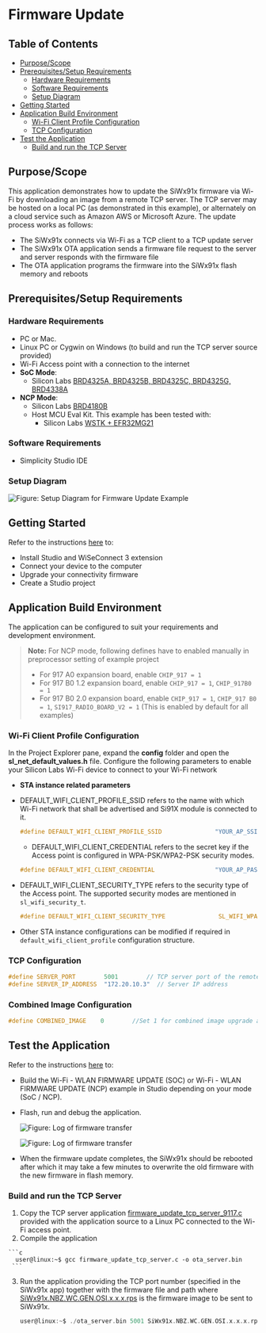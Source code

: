 # Firmware Update

## Table of Contents

- [Purpose/Scope](#purposescope)
- [Prerequisites/Setup Requirements](#prerequisitessetup-requirements)
  - [Hardware Requirements](#hardware-requirements)
  - [Software Requirements](#software-requirements)
  - [Setup Diagram](#setup-diagram)
- [Getting Started](#getting-started)
- [Application Build Environment](#application-build-environment)
  - [Wi-Fi Client Profile Configuration](#wi-fi-client-profile-configuration)
  - [TCP Configuration](#tcp-configuration)
- [Test the Application](#test-the-application)
  - [Build and run the TCP Server](#build-and-run-the-tcp-server)

## Purpose/Scope

This application demonstrates how to update the SiWx91x firmware via Wi-Fi by downloading an image from a remote TCP server. The TCP server may be hosted on a local PC (as demonstrated in this example), or alternately on a cloud service such as Amazon AWS or Microsoft Azure. The update process works as follows:

- The SiWx91x connects via Wi-Fi as a TCP client to a TCP update server
- The SiWx91x OTA application sends a firmware file request to the server and server responds with the firmware file
- The OTA application programs the firmware into the SiWx91x flash memory and reboots

## Prerequisites/Setup Requirements

### Hardware Requirements  

- PC or Mac.
- Linux PC or Cygwin on Windows (to build and run the TCP server source provided)
- Wi-Fi Access point with a connection to the internet
- **SoC Mode**:
  - Silicon Labs [BRD4325A, BRD4325B, BRD4325C, BRD4325G, BRD4338A](https://www.silabs.com/)
- **NCP Mode**:
  - Silicon Labs [BRD4180B](https://www.silabs.com/)
  - Host MCU Eval Kit. This example has been tested with:
    - Silicon Labs [WSTK + EFR32MG21](https://www.silabs.com/development-tools/wireless/efr32xg21-bluetooth-starter-kit)

### Software Requirements

- Simplicity Studio IDE

### Setup Diagram

![Figure: Setup Diagram for Firmware Update Example](resources/readme/setup_soc_ncp.png)

## Getting Started

Refer to the instructions [here](https://docs.silabs.com/wiseconnect/latest/wiseconnect-getting-started/) to:

- Install Studio and WiSeConnect 3 extension
- Connect your device to the computer
- Upgrade your connectivity firmware
- Create a Studio project

## Application Build Environment

The application can be configured to suit your requirements and development environment.

> **Note:** For NCP mode, following defines have to enabled manually in preprocessor setting of example project
>
> - For 917 A0 expansion board, enable `CHIP_917 = 1`
> - For 917 B0 1.2 expansion board, enable `CHIP_917 = 1`, `CHIP_917B0 = 1`
> - For 917 B0 2.0 expansion board, enable `CHIP_917 = 1`, `CHIP_917 B0 = 1`, `SI917_RADIO_BOARD_V2 = 1` (This is enabled by default for all examples)

### Wi-Fi Client Profile Configuration

In the Project Explorer pane, expand the **config** folder and open the **sl_net_default_values.h** file. Configure the following parameters to enable your Silicon Labs Wi-Fi device to connect to your Wi-Fi network

- **STA instance related parameters**

- DEFAULT_WIFI_CLIENT_PROFILE_SSID refers to the name with which Wi-Fi network that shall be advertised and Si91X module is connected to it.

  	```c
  	#define DEFAULT_WIFI_CLIENT_PROFILE_SSID               "YOUR_AP_SSID"      
  	```

	- DEFAULT_WIFI_CLIENT_CREDENTIAL refers to the secret key if the Access point is configured in WPA-PSK/WPA2-PSK security modes.

  ```c
  #define DEFAULT_WIFI_CLIENT_CREDENTIAL                 "YOUR_AP_PASSPHRASE" 
  ```

- DEFAULT_WIFI_CLIENT_SECURITY_TYPE refers to the security type of the Access point. The supported security modes are mentioned in `sl_wifi_security_t`.

  ```c
  #define DEFAULT_WIFI_CLIENT_SECURITY_TYPE               SL_WIFI_WPA2 
  ```

- Other STA instance configurations can be modified if required in `default_wifi_client_profile` configuration structure.

### TCP Configuration

```c
#define SERVER_PORT        5001        // TCP server port of the remote TCP server
#define SERVER_IP_ADDRESS  "172.20.10.3"  // Server IP address 
```

### Combined Image Configuration

```c
#define COMBINED_IMAGE    0        //Set 1 for combined image upgrade and 0 for TA firmware upgrade
```

## Test the Application

Refer to the instructions [here](https://docs.silabs.com/wiseconnect/latest/wiseconnect-getting-started/) to:

- Build the Wi-Fi - WLAN FIRMWARE UPDATE (SOC) or Wi-Fi - WLAN FIRMWARE UPDATE (NCP) example in Studio depending on your mode (SoC / NCP).
- Flash, run and debug the application.

  ![Figure: Log of firmware transfer](resources/readme/image157.png)

  ![Figure: Log of firmware transfer](resources/readme/output_soc.png)

- When the firmware update completes, the SiWx91x should be rebooted after which it may take a few minutes to overwrite the old firmware with the new firmware in flash memory.

### Build and run the TCP Server

  1. Copy the TCP server application [firmware_update_tcp_server_9117.c](https://github.com/SiliconLabs/wiseconnect/blob/master/examples/featured/firmware_update/firmware_update_tcp_server_9117.c) provided with the application source to a Linux PC connected to the Wi-Fi access point.
  2. Compile the application

    ```c
	  user@linux:~$ gcc firmware_update_tcp_server.c -o ota_server.bin
	 ```

  3. Run the application providing the TCP port number (specified in the SiWx91x app) together with the firmware file and path where [SiWx91x.NBZ.WC.GEN.OSI.x.x.x.rps](https://github.com/SiliconLabs/wiseconnect-wifi-bt-sdk/tree/master/firmware) is the firmware image to be sent to SiWx91x.

      ```c
      user@linux:~$ ./ota_server.bin 5001 SiWx91x.NBZ.WC.GEN.OSI.x.x.x.rps
      ```